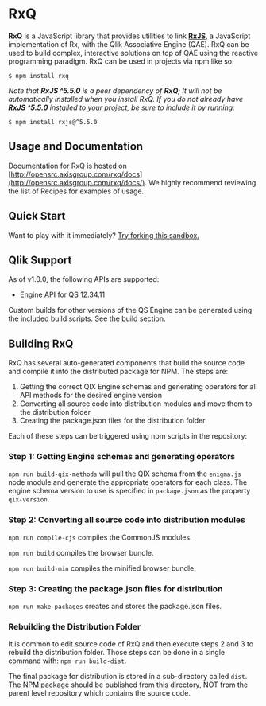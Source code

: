 # RxQ
**RxQ** is a JavaScript library that provides utilities to link [**RxJS**](https://github.com/ReactiveX/rxjs), a JavaScript implementation of Rx, with the Qlik Associative Engine (QAE). RxQ can be used to build complex, interactive solutions on top of QAE using the reactive programming paradigm. RxQ can be used in projects via npm like so:
```
$ npm install rxq
```

*Note that **RxJS ^5.5.0** is a peer dependency of **RxQ**; It will not be automatically installed when you install RxQ. If you do not already have **RxJS ^5.5.0** installed to your project, be sure to include it by running:*
```
$ npm install rxjs@^5.5.0
```

## Usage and Documentation
Documentation for RxQ is hosted on [http://opensrc.axisgroup.com/rxq/docs](http://opensrc.axisgroup.com/rxq/docs/). We highly recommend reviewing the list of Recipes for examples of usage.

## Quick Start
Want to play with it immediately? [Try forking this sandbox.](https://codesandbox.io/embed/o155xl98y)

## Qlik Support
As of v1.0.0, the following APIs are supported:
- Engine API for QS 12.34.11

Custom builds for other versions of the QS Engine can be generated using the included build scripts. See the build section.


## Building RxQ
RxQ has several auto-generated components that build the source code and compile it into the distributed package for NPM. The steps are:
1) Getting the correct QIX Engine schemas and generating operators for all API methods for the desired engine version
2) Converting all source code into distribution modules and move them to the distribution folder
3) Creating the package.json files for the distribution folder

Each of these steps can be triggered using npm scripts in the repository:

### Step 1: Getting Engine schemas and generating operators
`npm run build-qix-methods` will pull the QIX schema from the `enigma.js` node module and generate the appropriate operators for each class. The engine schema version to use is specified in `package.json` as the property `qix-version`.

### Step 2: Converting all source code into distribution modules
`npm run compile-cjs` compiles the CommonJS modules.

`npm run build` compiles the browser bundle.

`npm run build-min` compiles the minified browser bundle.

### Step 3: Creating the package.json files for distribution
`npm run make-packages` creates and stores the package.json files.

### Rebuilding the Distribution Folder
It is common to edit source code of RxQ and then execute steps 2 and 3 to rebuild the distribution folder. Those steps can be done in a single command with:
`npm run build-dist`.

The final package for distribution is stored in a sub-directory called `dist`. The NPM package should be published from this directory, NOT from the parent level repository which contains the source code.

